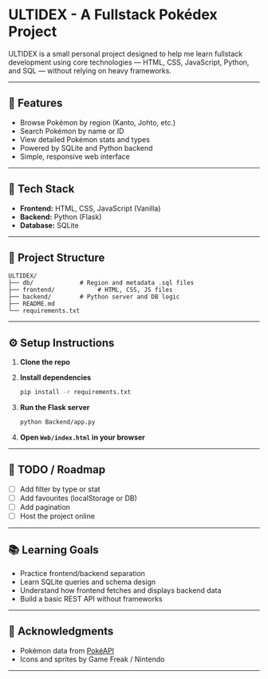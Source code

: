 # ULTIDEX - A Fullstack Pokédex Project

ULTIDEX is a small personal project designed to help me learn fullstack development using core technologies — HTML, CSS, JavaScript, Python, and SQL — without relying on heavy frameworks.

---

## 🚀 Features

- Browse Pokémon by region (Kanto, Johto, etc.)
- Search Pokémon by name or ID
- View detailed Pokémon stats and types
- Powered by SQLite and Python backend
- Simple, responsive web interface

---

## 🧰 Tech Stack

- **Frontend:** HTML, CSS, JavaScript (Vanilla)
- **Backend:** Python (Flask)
- **Database:** SQLite

---

## 📁 Project Structure

```text
ULTIDEX/
├── db/             # Region and metadata .sql files
├── frontend/            # HTML, CSS, JS files
├── backend/        # Python server and DB logic
├── README.md
└── requirements.txt
```

---

## ⚙️ Setup Instructions

1. **Clone the repo**
2. **Install dependencies**

   ```bash
   pip install -r requirements.txt
   ```

3. **Run the Flask server**

   ```bash
   python Backend/app.py
   ```

4. **Open `Web/index.html` in your browser**

---

## 🧪 TODO / Roadmap

* [ ] Add filter by type or stat
* [ ] Add favourites (localStorage or DB)
* [ ] Add pagination
* [ ] Host the project online

---

## 📚 Learning Goals

* Practice frontend/backend separation
* Learn SQLite queries and schema design
* Understand how frontend fetches and displays backend data
* Build a basic REST API without frameworks

---

## 🔗 Acknowledgments

* Pokémon data from [PokéAPI](https://pokeapi.co/)
* Icons and sprites by Game Freak / Nintendo

---

